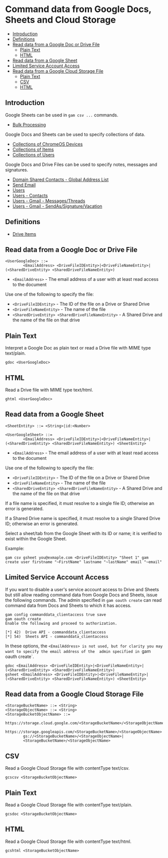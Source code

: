 # Command data from Google Docs, Sheets and Cloud Storage
- [Introduction](#introduction)
- [Definitions](#definitions)
- [Read data from a Google Doc or Drive File](#read-data-from-a-google-doc-or-drive-file)
  - [Plain Text](#plain-text)
  - [HTML](#html)
- [Read data from a Google Sheet](#read-data-from-a-google-sheet)
- [Limited Service Account Access](#limited-service-account-access)
- [Read data from a Google Cloud Storage File](#read-data-from-a-google-cloud-storage-file)
  - [Plain Text](#plain-text)
  - [CSV](#csv)
  - [HTML](#html)

## Introduction
Google Sheets can be used in `gam csv ...` commands.
* [Bulk Processing](Bulk-Processing)

Google Docs and Sheets can be used to specify collections of data.
* [Collections of ChromeOS Devices](Collections-of-ChromeOS-Devices)
* [Collections of Items](Collections-of-Items)
* [Collections of Users](Collections-of-Users)

Google Docs and Drive Files can be used to specify notes, messages and signatures.
* [Domain Shared Contacts - Global Address List](Contacts-GAL)
* [Send Email](Send-Email)
* [Users](Users)
* [Users - Contacts](Users-Contacts)
* [Users - Gmail - Messages/Threads](Users-Gmail-Messages-Threads)
* [Users - Gmail - SendAs/Signature/Vacation](Users-Gmail-Send-As-Signature-Vacation)

## Definitions
* [Drive Items](Drive-Items)

## Read data from a Google Doc or Drive File
```
<UserGoogleDoc> ::=
        <EmailAddress> <DriveFileIDEntity>|<DriveFileNameEntity>|(<SharedDriveEntity> <SharedDriveFileNameEntity>)
```
* `<EmailAddress>` - The email address of a user with at least read access to the document

Use one of the following to specify the file:
* `<DriveFileIDEntity>` - The ID of the file on a Drive or Shared Drive
* `<DriveFileNameEntity>` - The name of the file
* `<SharedDriveEntity> <SharedDriveFileNameEntity>` - A Shared Drive and the name of the file on that drive

## Plain Text
Interpret a Google Doc as plain text or read a Drive file with MIME type text/plain.
```
gdoc <UserGoogleDoc>
```

## HTML
Read a Drive file with MIME type text/html.
```
ghtml <UserGoogleDoc>
```

## Read data from a Google Sheet
```
<SheetEntity> ::= <String>|id:<Number>

<UserGoogleSheet> ::=
        <EmailAddress> <DriveFileIDEntity>|<DriveFileNameEntity>|(<SharedDriveEntity> <SharedDriveFileNameEntity>) <SheetEntity>
```
* `<EmailAddress>` - The email address of a user with at least read access to the document

Use one of the following to specify the file:
* `<DriveFileIDEntity>` - The ID of the file on a Drive or Shared Drive
* `<DriveFileNameEntity>` - The name of the file
* `<SharedDriveEntity> <SharedDriveFileNameEntity>` - A Shared Drive and the name of the file on that drive

If a file name is specified, it must resolve to a single file ID; otherwise an error is generated.

If a Shared Drive name is specified, it must resolve to a single Shared Drive ID; otherwise an error is generated.

Select a sheet/tab from the Google Sheet with its ID or name; it is verified to exist within the Google Sheet.

Example:

```
gam csv gsheet you@exmaple.com <DriveFileIDEntity> "Sheet 1" gam create user firstname "~FirstName" lastname "~lastName" email "~email"
```

## Limited Service Account Access
If you want to disable a user's service account access to Drive and Sheets but still allow reading command data from Google Docs and Sheets,
issue the following commands. The admin specified in `gam oauth create` can read command data from Docs and Sheets to which it has access.
```
gam config commanddata_clientaccess true save
gam oauth create
Enable the following and proceed to authorization.

[*] 42)  Drive API - commanddata_clientaccess
[*] 54)  Sheets API - commanddata_clientaccess
```
In these options, the `<EmailAddress> is not used, but for clarity you may want to specify the
email address of the  admin specified in `gam oauth create`.
```
gdoc <EmailAddress> <DriveFileIDEntity>|<DriveFileNameEntity>|(<SharedDriveEntity> <SharedDriveFileNameEntity>)
gsheet <EmailAddress> <DriveFileIDEntity>|<DriveFileNameEntity>|(<SharedDriveEntity> <SharedDriveFileNameEntity>) <SheetEntity>
```

## Read data from a Google Cloud Storage File
```
<StorageBucketName> ::= <String>
<StorageObjectName> ::= <String>
<StorageBucketObjectName> ::=
        https://storage.cloud.google.com/<StorageBucketName>/<StorageObjectName>|
        https://storage.googleapis.com/<StorageBucketName>/<StorageObjectName>|
        gs://<StorageBucketName>/<StorageObjectName>|
        <StorageBucketName>/<StorageObjectName>
```

## CSV
Read a Google Cloud Storage file with contentType text/csv.
```
gcscsv <StorageBucketObjectName>
```

## Plain Text
Read a Google Cloud Storage file with contentType text/plain.
```
gcsdoc <StorageBucketObjectName>
```

## HTML
Read a Google Cloud Storage file with contentType text/html.
```
gcshtml <StorageBucketObjectName>
```
